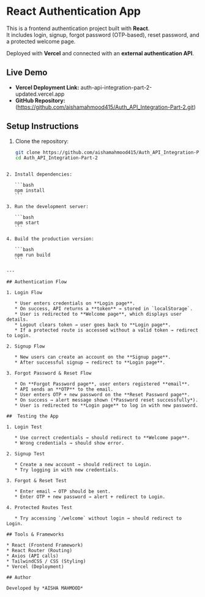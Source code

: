 # React Authentication App

This is a frontend authentication project built with **React**.  
It includes login, signup, forgot password (OTP-based), reset password, and a protected welcome page.  

Deployed with **Vercel** and connected with an **external authentication API**.  

## Live Demo

- **Vercel Deployment Link:** auth-api-integration-part-2-updated.vercel.app  
- **GitHub Repository:** (https://github.com/aishamahmood415/Auth_API_Integration-Part-2.git)

## Setup Instructions

1. Clone the repository:
   ```bash
   git clone https://github.com/aishamahmood415/Auth_API_Integration-Part-2.git
   cd Auth_API_Integration-Part-2
````

2. Install dependencies:

   ```bash
   npm install
   ```

3. Run the development server:

   ```bash
   npm start
   ```

4. Build the production version:

   ```bash
   npm run build
   ```

---

## Authentication Flow

1. Login Flow

   * User enters credentials on **Login page**.
   * On success, API returns a **token** → stored in `localStorage`.
   * User is redirected to **Welcome page**, which displays user details.
   * Logout clears token → user goes back to **Login page**.
   * If a protected route is accessed without a valid token → redirect to Login.

2. Signup Flow

   * New users can create an account on the **Signup page**.
   * After successful signup → redirect to **Login page**.

3. Forgot Password & Reset Flow

   * On **Forgot Password page**, user enters registered **email**.
   * API sends an **OTP** to the email.
   * User enters OTP + new password on the **Reset Password page**.
   * On success → alert message shown (*Password reset successfully*).
   * User is redirected to **Login page** to log in with new password.

##  Testing the App

1. Login Test

   * Use correct credentials → should redirect to **Welcome page**.
   * Wrong credentials → should show error.

2. Signup Test

   * Create a new account → should redirect to Login.
   * Try logging in with new credentials.

3. Forgot & Reset Test

   * Enter email → OTP should be sent.
   * Enter OTP + new password → alert + redirect to Login.

4. Protected Routes Test

   * Try accessing `/welcome` without login → should redirect to Login.

## Tools & Frameworks

* React (Frontend Framework)
* React Router (Routing)
* Axios (API calls)
* TailwindCSS / CSS (Styling)
* Vercel (Deployment)

## Author

Developed by *AISHA MAHMOOD*
